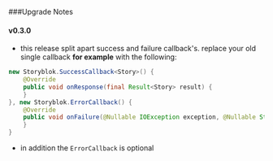 ###Upgrade Notes
#### v0.3.0
* this release split apart success and failure callback's. replace your old single callback **for example** with the following:
```java
new Storyblok.SuccessCallback<Story>() {
    @Override
    public void onResponse(final Result<Story> result) {
    }
}, new Storyblok.ErrorCallback() {
    @Override
    public void onFailure(@Nullable IOException exception, @Nullable String response) {
    }
}
```
* in addition the `ErrorCallback` is optional